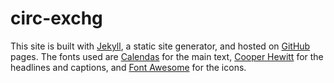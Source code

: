 # circ-exchg

This site is built with [Jekyll](http://jekyllrb.com), a static site generator, and hosted on [GitHub](https://www.github.com/geealbers/circ-exchg) pages. The fonts used are [Calendas](http://calendasplus.com) for the main text, [Cooper Hewitt](http://www.cooperhewitt.org/open-source-at-cooper-hewitt/cooper-hewitt-the-typeface-by-chester-jenkins/) for the headlines and captions, and [Font Awesome](http://fortawesome.github.io/) for the icons.	
